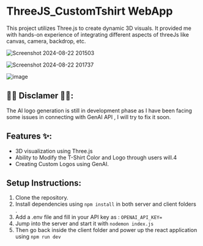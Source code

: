 
# ThreeJS_CustomTshirt WebApp

This project utilizes Three.js to create dynamic 3D visuals. It provided me with hands-on experience of integrating different aspects of threeJs like canvas, camera, backdrop, etc.

![Screenshot 2024-08-22 201503](https://github.com/user-attachments/assets/a067597d-19d2-4efb-bf28-3a98d227920d)

![Screenshot 2024-08-22 201737](https://github.com/user-attachments/assets/c3fb0de4-863d-4532-8c76-4b2d32483ea0)

![image](https://github.com/user-attachments/assets/456226dd-6793-47c5-b87b-e38a468eed4f)



## 🚨🚨 Disclamer 🚨🚨:
The AI logo generation is still in development phase as I have been facing some issues in connecting with GenAI API , I will try to fix it soon.

## Features ✨: 
- 3D visualization using Three.js
- Ability to Modify the T-Shirt Color and Logo through users will.4
- Creating Custom Logos using GenAI.

## Setup Instructions:
1. Clone the repository.
2. Install dependencies using `npm install` in both server and client folders .
3. Add a .env file and fill in your API key as : `OPENAI_API_KEY=`
4. Jump into the server and start it with `nodemon index.js`
5. Then go back inside the client folder and power up the react application using `npm run dev`
